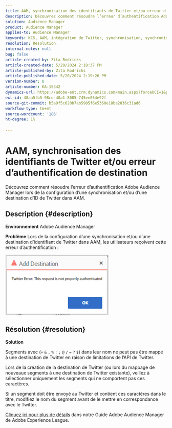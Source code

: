 ```yaml
---
title: AAM, synchronisation des identifiants de Twitter et/ou erreur d’authentification de destination
description: Découvrez comment résoudre l’erreur d’authentification Adobe Audience Manager lors de la configuration d’une synchronisation et/ou d’une destination d’ID de Twitter dans AAM.
solution: Audience Manager
product: Audience Manager
applies-to: Audience Manager
keywords: KCS, AAM, intégration de Twitter, synchronisation, synchronisation, destination, erreur d’authentification, identifiant, Adobe Audience Manager
resolution: Resolution
internal-notes: null
bug: false
article-created-by: Zita Rodricks
article-created-date: 5/20/2024 2:18:37 PM
article-published-by: Zita Rodricks
article-published-date: 5/20/2024 2:19:26 PM
version-number: 8
article-number: KA-15342
dynamics-url: https://adobe-ent.crm.dynamics.com/main.aspx?forceUCI=1&pagetype=entityrecord&etn=knowledgearticle&id=90bce2d3-b316-ef11-9f8a-6045bd026dc7
exl-id: 48aa5fb5-98ce-40a1-8085-745ee054e92f
source-git-commit: b5a9f5c620b7ab5905f6e5360e18ba2036c31ad6
workflow-type: tm+mt
source-wordcount: '186'
ht-degree: 1%

---
```


# AAM, synchronisation des identifiants de Twitter et/ou erreur d’authentification de destination


Découvrez comment résoudre l’erreur d’authentification Adobe Audience Manager lors de la configuration d’une synchronisation et/ou d’une destination d’ID de Twitter dans AAM.

## Description {#description}


<b>Environnement</b>
Adobe Audience Manager

<b>Problème</b>
Lors de la configuration d’une synchronisation et/ou d’une destination d’identifiant de Twitter dans AAM, les utilisateurs reçoivent cette erreur d’authentification :

![](assets/___94bce2d3-b316-ef11-9f8a-6045bd026dc7___.png)


## Résolution {#resolution}


<b>Solution</b>

Segments avec (`+` `&` `,` `%` `:` `;` `@` `/` `=` `?` `$`) dans leur nom ne peut pas être mappé à une destination de Twitter en raison de limitations de l’API de Twitter.

Lors de la création de la destination de Twitter (ou lors du mappage de nouveaux segments à une destination de Twitter existante), veillez à sélectionner uniquement les segments qui ne comportent pas ces caractères.

Si un segment doit être envoyé au Twitter et contient ces caractères dans le titre, modifiez le nom du segment avant de le mettre en correspondance avec le Twitter.

[Cliquez ici pour plus de détails](https://experienceleague.adobe.com/docs/audience-manager/user-guide/features/destinations/device-based/twitter-tailored-audiences.html?lang=en#segment-mapping-considerations) dans notre Guide Adobe Audience Manager de Adobe Experience League.
